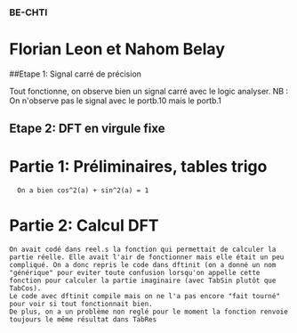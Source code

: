 ### BE-CHTI
#  Florian Leon et Nahom Belay

##Etape 1: Signal carré de précision

  Tout fonctionne, on observe bien un signal carré avec le logic analyser.
  NB : On n'observe pas le signal avec le portb.10 mais le portb.1
  
## Etape 2: DFT en virgule fixe

  # Partie 1: Préliminaires, tables trigo
      On a bien cos^2(a) + sin^2(a) = 1
      
  # Partie 2: Calcul DFT
    On avait codé dans reel.s la fonction qui permettait de calculer la partie réelle. Elle avait l'air de fonctionner mais elle était un peu compliqué. On a donc repris le code dans dftinit (on a donné un nom "générique" pour eviter toute confusion lorsqu'on appelle cette fonction pour calculer la partie imaginaire (avec TabSin plutôt que TabCos).
    Le code avec dftinit compile mais on ne l'a pas encore "fait tourné" pour voir si tout fonctionnait bien.
    De plus, on a un problème non reglé pour le moment la fonction renvoie toujours le même résultat dans TabRes
    
    
  
